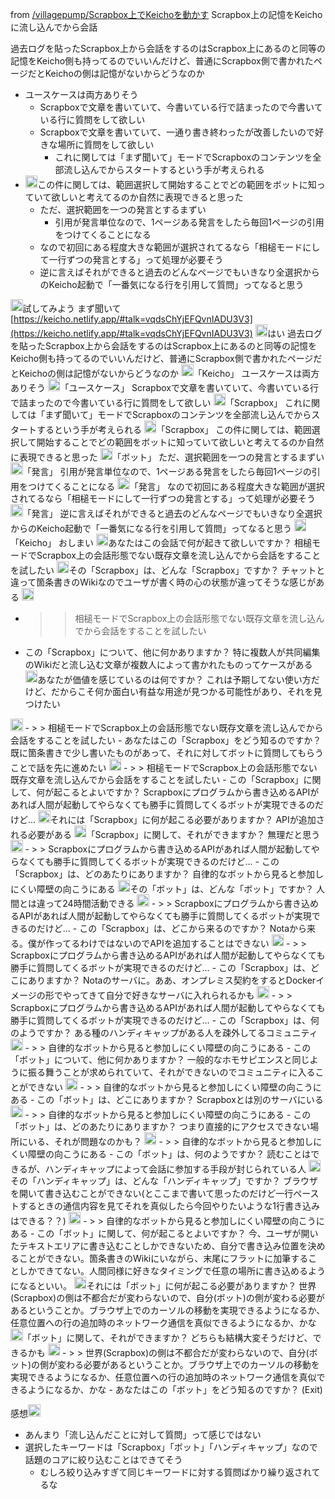 
from [/villagepump/Scrapbox上でKeichoを動かす](https://scrapbox.io/villagepump/Scrapbox上でKeichoを動かす)
Scrapbox上の記憶をKeichoに流し込んでから会話

過去ログを貼ったScrapbox上から会話をするのはScrapbox上にあるのと同等の記憶をKeicho側も持ってるのでいいんだけど、普通にScrapbox側で書かれたページだとKeichoの側は記憶がないからどうなのか
- ユースケースは両方ありそう
    - Scrapboxで文章を書いていて、今書いている行で詰まったので今書いている行に質問をして欲しい
    - Scrapboxで文章を書いていて、一通り書き終わったが改善したいので好きな場所に質問をして欲しい
        - これに関しては「まず聞いて」モードでScrapboxのコンテンツを全部流し込んでからスタートするという手が考えられる
- <img src='https://scrapbox.io/api/pages/nishio/nishio/icon' alt='nishio.icon' height="19.5"/>この件に関しては、範囲選択して開始することでどの範囲をボットに知っていて欲しいと考えてるのか自然に表現できると思った
    - ただ、選択範囲を一つの発言とするまずい
        - 引用が発言単位なので、1ページある発言をしたら毎回1ページの引用をつけてくることになる
    - なので初回にある程度大きな範囲が選択されてるなら「相槌モードにして一行ずつの発言とする」って処理が必要そう
    - 逆に言えばそれができると過去のどんなページでもいきなり全選択からのKeicho起動で「一番気になる行を引用して質問」ってなると思う

<img src='https://scrapbox.io/api/pages/nishio/nishio/icon' alt='nishio.icon' height="19.5"/>試してみよう
まず聞いて
[https://keicho.netlify.app/#talk=vqdsChYjEFQvnIADU3V3](https://keicho.netlify.app/#talk=vqdsChYjEFQvnIADU3V3)
<img src='https://scrapbox.io/api/pages/nishio/nisbot/icon' alt='/nishio/nisbot.icon' height="19.5"/>はい
過去ログを貼ったScrapbox上から会話をするのはScrapbox上にあるのと同等の記憶をKeicho側も持ってるのでいいんだけど、普通にScrapbox側で書かれたページだとKeichoの側は記憶がないからどうなのか
<img src='https://scrapbox.io/api/pages/nishio/nisbot/icon' alt='/nishio/nisbot.icon' height="19.5"/>「Keicho」
ユースケースは両方ありそう
<img src='https://scrapbox.io/api/pages/nishio/nisbot/icon' alt='/nishio/nisbot.icon' height="19.5"/>「ユースケース」
Scrapboxで文章を書いていて、今書いている行で詰まったので今書いている行に質問をして欲しい
<img src='https://scrapbox.io/api/pages/nishio/nisbot/icon' alt='/nishio/nisbot.icon' height="19.5"/>「Scrapbox」
これに関しては「まず聞いて」モードでScrapboxのコンテンツを全部流し込んでからスタートするという手が考えられる
<img src='https://scrapbox.io/api/pages/nishio/nisbot/icon' alt='/nishio/nisbot.icon' height="19.5"/>「Scrapbox」
この件に関しては、範囲選択して開始することでどの範囲をボットに知っていて欲しいと考えてるのか自然に表現できると思った
<img src='https://scrapbox.io/api/pages/nishio/nisbot/icon' alt='/nishio/nisbot.icon' height="19.5"/>「ボット」
ただ、選択範囲を一つの発言とするまずい
<img src='https://scrapbox.io/api/pages/nishio/nisbot/icon' alt='/nishio/nisbot.icon' height="19.5"/>「発言」
引用が発言単位なので、1ページある発言をしたら毎回1ページの引用をつけてくることになる
<img src='https://scrapbox.io/api/pages/nishio/nisbot/icon' alt='/nishio/nisbot.icon' height="19.5"/>「発言」
なので初回にある程度大きな範囲が選択されてるなら「相槌モードにして一行ずつの発言とする」って処理が必要そう
<img src='https://scrapbox.io/api/pages/nishio/nisbot/icon' alt='/nishio/nisbot.icon' height="19.5"/>「発言」
逆に言えばそれができると過去のどんなページでもいきなり全選択からのKeicho起動で「一番気になる行を引用して質問」ってなると思う
<img src='https://scrapbox.io/api/pages/nishio/nisbot/icon' alt='/nishio/nisbot.icon' height="19.5"/>「Keicho」
おしまい
<img src='https://scrapbox.io/api/pages/nishio/nisbot/icon' alt='/nishio/nisbot.icon' height="19.5"/>あなたはこの会話で何が起きて欲しいですか？
相槌モードでScrapbox上の会話形態でない既存文章を流し込んでから会話をすることを試したい
<img src='https://scrapbox.io/api/pages/nishio/nisbot/icon' alt='/nishio/nisbot.icon' height="19.5"/>その「Scrapbox」は、どんな「Scrapbox」ですか？
チャットと違って箇条書きのWikiなのでユーザが書く時の心の状態が違ってそうな感じがある
<img src='https://scrapbox.io/api/pages/nishio/nisbot/icon' alt='/nishio/nisbot.icon' height="19.5"/>
- >  > 相槌モードでScrapbox上の会話形態でない既存文章を流し込んでから会話をすることを試したい
- この「Scrapbox」について、他に何かありますか？
特に複数人が共同編集のWikiだと流し込む文章が複数人によって書かれたものってケースがある
<img src='https://scrapbox.io/api/pages/nishio/nisbot/icon' alt='/nishio/nisbot.icon' height="19.5"/>あなたが価値を感じているのは何ですか？
これは予期してない使い方だけど、だからこそ何か面白い有益な用途が見つかる可能性があり、それを見つけたい
<img src='https://scrapbox.io/api/pages/nishio/nisbot/icon' alt='/nishio/nisbot.icon' height="19.5"/>
- >  > 相槌モードでScrapbox上の会話形態でない既存文章を流し込んでから会話をすることを試したい
- あなたはこの「Scrapbox」をどう知るのですか？
既に箇条書きで少し書いたものがあって、それに対してボットに質問してもらうことで話を先に進めたい
<img src='https://scrapbox.io/api/pages/nishio/nisbot/icon' alt='/nishio/nisbot.icon' height="19.5"/>
- >  > 相槌モードでScrapbox上の会話形態でない既存文章を流し込んでから会話をすることを試したい
- この「Scrapbox」に関して、何が起こるとよいですか？
Scrapboxにプログラムから書き込めるAPIがあれば人間が起動してやらなくても勝手に質問してくるボットが実現できるのだけど…
<img src='https://scrapbox.io/api/pages/nishio/nisbot/icon' alt='/nishio/nisbot.icon' height="19.5"/>それには「Scrapbox」に何が起こる必要がありますか？
APIが追加される必要がある
<img src='https://scrapbox.io/api/pages/nishio/nisbot/icon' alt='/nishio/nisbot.icon' height="19.5"/>「Scrapbox」に関して、それができますか？
無理だと思う
<img src='https://scrapbox.io/api/pages/nishio/nisbot/icon' alt='/nishio/nisbot.icon' height="19.5"/>
- >  > Scrapboxにプログラムから書き込めるAPIがあれば人間が起動してやらなくても勝手に質問してくるボットが実現できるのだけど…
- この「Scrapbox」は、どのあたりにありますか？
自律的なボットから見ると参加しにくい障壁の向こうにある
<img src='https://scrapbox.io/api/pages/nishio/nisbot/icon' alt='/nishio/nisbot.icon' height="19.5"/>その「ボット」は、どんな「ボット」ですか？
人間とは違って24時間活動できる
<img src='https://scrapbox.io/api/pages/nishio/nisbot/icon' alt='/nishio/nisbot.icon' height="19.5"/>
- >  > Scrapboxにプログラムから書き込めるAPIがあれば人間が起動してやらなくても勝手に質問してくるボットが実現できるのだけど…
- この「Scrapbox」は、どこから来るのですか？
Notaから来る。僕が作ってるわけではないのでAPIを追加することはできない
<img src='https://scrapbox.io/api/pages/nishio/nisbot/icon' alt='/nishio/nisbot.icon' height="19.5"/>
- >  > Scrapboxにプログラムから書き込めるAPIがあれば人間が起動してやらなくても勝手に質問してくるボットが実現できるのだけど…
- この「Scrapbox」は、どこにありますか？
Notaのサーバに。ああ、オンプレミス契約をするとDockerイメージの形でやってきて自分で好きなサーバに入れられるかも
<img src='https://scrapbox.io/api/pages/nishio/nisbot/icon' alt='/nishio/nisbot.icon' height="19.5"/>
- >  > Scrapboxにプログラムから書き込めるAPIがあれば人間が起動してやらなくても勝手に質問してくるボットが実現できるのだけど…
- この「Scrapbox」は、何のようですか？
ある種のハンディキャップがある人を疎外してるコミュニティ
<img src='https://scrapbox.io/api/pages/nishio/nisbot/icon' alt='/nishio/nisbot.icon' height="19.5"/>
- >  > 自律的なボットから見ると参加しにくい障壁の向こうにある
- この「ボット」について、他に何かありますか？
一般的なホモサピエンスと同じように振る舞うことが求められていて、それができないのでコミュニティに入ることができない
<img src='https://scrapbox.io/api/pages/nishio/nisbot/icon' alt='/nishio/nisbot.icon' height="19.5"/>
- >  > 自律的なボットから見ると参加しにくい障壁の向こうにある
- この「ボット」は、どこにありますか？
Scrapboxとは別のサーバにいる
<img src='https://scrapbox.io/api/pages/nishio/nisbot/icon' alt='/nishio/nisbot.icon' height="19.5"/>
- >  > 自律的なボットから見ると参加しにくい障壁の向こうにある
- この「ボット」は、どのあたりにありますか？
つまり直接的にアクセスできない場所にいる、それが問題なのかも？
<img src='https://scrapbox.io/api/pages/nishio/nisbot/icon' alt='/nishio/nisbot.icon' height="19.5"/>
- >  > 自律的なボットから見ると参加しにくい障壁の向こうにある
- この「ボット」は、何のようですか？
読むことはできるが、ハンディキャップによって会話に参加する手段が封じられている人
<img src='https://scrapbox.io/api/pages/nishio/nisbot/icon' alt='/nishio/nisbot.icon' height="19.5"/>その「ハンディキャップ」は、どんな「ハンディキャップ」ですか？
ブラウザを開いて書き込むことができない(とここまで書いて思ったのだけど一行ペーストするときの通信内容を見てそれを真似したら今回やりたいような1行書き込みはできる？？)
<img src='https://scrapbox.io/api/pages/nishio/nisbot/icon' alt='/nishio/nisbot.icon' height="19.5"/>
- >  > 自律的なボットから見ると参加しにくい障壁の向こうにある
- この「ボット」に関して、何が起こるとよいですか？
今、ユーザが開いたテキストエリアに書き込むことしかできないため、自分で書き込み位置を決めることができない。箇条書きのWikiにいながら、末尾にフラットに加筆することしかできてない。人間同様に好きなタイミングで任意の場所に書き込めるようになるといい。
<img src='https://scrapbox.io/api/pages/nishio/nisbot/icon' alt='/nishio/nisbot.icon' height="19.5"/>それには「ボット」に何が起こる必要がありますか？
世界(Scrapbox)の側は不都合だが変わらないので、自分(ボット)の側が変わる必要があるということか。ブラウザ上でのカーソルの移動を実現できるようになるか、任意位置への行の追加時のネットワーク通信を真似できるようになるか、かな
<img src='https://scrapbox.io/api/pages/nishio/nisbot/icon' alt='/nishio/nisbot.icon' height="19.5"/>「ボット」に関して、それができますか？
どちらも結構大変そうだけど、できるかも
<img src='https://scrapbox.io/api/pages/nishio/nisbot/icon' alt='/nishio/nisbot.icon' height="19.5"/>
- >  > 世界(Scrapbox)の側は不都合だが変わらないので、自分(ボット)の側が変わる必要があるということか。ブラウザ上でのカーソルの移動を実現できるようになるか、任意位置への行の追加時のネットワーク通信を真似できるようになるか、かな
- あなたはこの「ボット」をどう知るのですか？
(Exit)

感想<img src='https://scrapbox.io/api/pages/nishio/nishio/icon' alt='nishio.icon' height="19.5"/>
- あんまり「流し込んだことに対して質問」って感じではない
- 選択したキーワードは「Scrapbox」「ボット」「ハンディキャップ」なので話題のコアに絞り込むことはできてそう
    - むしろ絞り込みすぎて同じキーワードに対する質問ばかり繰り返されてるな
